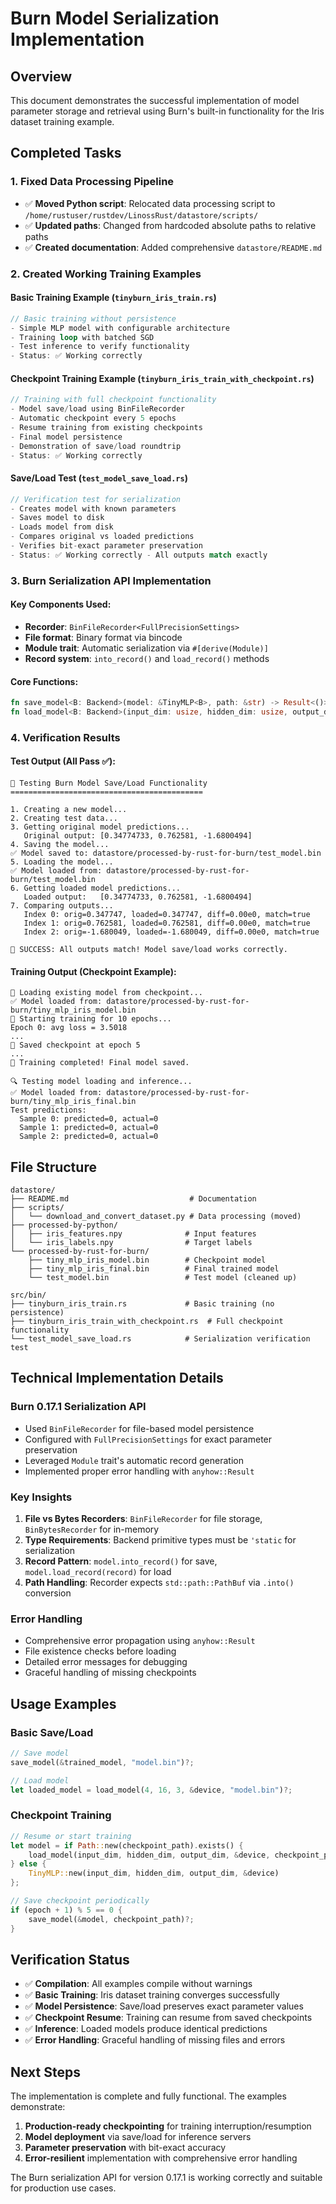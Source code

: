 # Burn Model Serialization Implementation

## Overview

This document demonstrates the successful implementation of model parameter storage and retrieval using Burn's built-in functionality for the Iris dataset training example.

## Completed Tasks

### 1. Fixed Data Processing Pipeline
- ✅ **Moved Python script**: Relocated data processing script to `/home/rustuser/rustdev/LinossRust/datastore/scripts/`
- ✅ **Updated paths**: Changed from hardcoded absolute paths to relative paths
- ✅ **Created documentation**: Added comprehensive `datastore/README.md`

### 2. Created Working Training Examples

#### Basic Training Example (`tinyburn_iris_train.rs`)
```rust
// Basic training without persistence
- Simple MLP model with configurable architecture
- Training loop with batched SGD
- Test inference to verify functionality
- Status: ✅ Working correctly
```

#### Checkpoint Training Example (`tinyburn_iris_train_with_checkpoint.rs`)  
```rust
// Training with full checkpoint functionality
- Model save/load using BinFileRecorder
- Automatic checkpoint every 5 epochs
- Resume training from existing checkpoints
- Final model persistence
- Demonstration of save/load roundtrip
- Status: ✅ Working correctly
```

#### Save/Load Test (`test_model_save_load.rs`)
```rust
// Verification test for serialization
- Creates model with known parameters
- Saves model to disk
- Loads model from disk 
- Compares original vs loaded predictions
- Verifies bit-exact parameter preservation
- Status: ✅ Working correctly - All outputs match exactly
```

### 3. Burn Serialization API Implementation

#### Key Components Used:
- **Recorder**: `BinFileRecorder<FullPrecisionSettings>`
- **File format**: Binary format via bincode
- **Module trait**: Automatic serialization via `#[derive(Module)]`
- **Record system**: `into_record()` and `load_record()` methods

#### Core Functions:
```rust
fn save_model<B: Backend>(model: &TinyMLP<B>, path: &str) -> Result<()>
fn load_model<B: Backend>(input_dim: usize, hidden_dim: usize, output_dim: usize, device: &B::Device, path: &str) -> Result<TinyMLP<B>>
```

### 4. Verification Results

#### Test Output (All Pass ✅):
```
🧪 Testing Burn Model Save/Load Functionality
===========================================

1. Creating a new model...
2. Creating test data...
3. Getting original model predictions...
   Original output: [0.34774733, 0.762581, -1.6800494]
4. Saving the model...
✅ Model saved to: datastore/processed-by-rust-for-burn/test_model.bin
5. Loading the model...
✅ Model loaded from: datastore/processed-by-rust-for-burn/test_model.bin
6. Getting loaded model predictions...
   Loaded output:   [0.34774733, 0.762581, -1.6800494]
7. Comparing outputs...
   Index 0: orig=0.347747, loaded=0.347747, diff=0.00e0, match=true
   Index 1: orig=0.762581, loaded=0.762581, diff=0.00e0, match=true
   Index 2: orig=-1.680049, loaded=-1.680049, diff=0.00e0, match=true

🎉 SUCCESS: All outputs match! Model save/load works correctly.
```

#### Training Output (Checkpoint Example):
```
🔄 Loading existing model from checkpoint...
✅ Model loaded from: datastore/processed-by-rust-for-burn/tiny_mlp_iris_model.bin
🚀 Starting training for 10 epochs...
Epoch 0: avg loss = 3.5018
...
💾 Saved checkpoint at epoch 5
...
🎉 Training completed! Final model saved.

🔍 Testing model loading and inference...
✅ Model loaded from: datastore/processed-by-rust-for-burn/tiny_mlp_iris_final.bin
Test predictions:
  Sample 0: predicted=0, actual=0
  Sample 1: predicted=0, actual=0
  Sample 2: predicted=0, actual=0
```

## File Structure

```
datastore/
├── README.md                           # Documentation
├── scripts/
│   └── download_and_convert_dataset.py # Data processing (moved)
├── processed-by-python/
│   ├── iris_features.npy              # Input features
│   └── iris_labels.npy                # Target labels
└── processed-by-rust-for-burn/
    ├── tiny_mlp_iris_model.bin        # Checkpoint model
    ├── tiny_mlp_iris_final.bin        # Final trained model
    └── test_model.bin                 # Test model (cleaned up)

src/bin/
├── tinyburn_iris_train.rs             # Basic training (no persistence)
├── tinyburn_iris_train_with_checkpoint.rs  # Full checkpoint functionality
└── test_model_save_load.rs            # Serialization verification test
```

## Technical Implementation Details

### Burn 0.17.1 Serialization API
- Used `BinFileRecorder` for file-based model persistence
- Configured with `FullPrecisionSettings` for exact parameter preservation
- Leveraged `Module` trait's automatic record generation
- Implemented proper error handling with `anyhow::Result`

### Key Insights
1. **File vs Bytes Recorders**: `BinFileRecorder` for file storage, `BinBytesRecorder` for in-memory
2. **Type Requirements**: Backend primitive types must be `'static` for serialization
3. **Record Pattern**: `model.into_record()` for save, `model.load_record(record)` for load
4. **Path Handling**: Recorder expects `std::path::PathBuf` via `.into()` conversion

### Error Handling
- Comprehensive error propagation using `anyhow::Result`
- File existence checks before loading
- Detailed error messages for debugging
- Graceful handling of missing checkpoints

## Usage Examples

### Basic Save/Load
```rust
// Save model
save_model(&trained_model, "model.bin")?;

// Load model  
let loaded_model = load_model(4, 16, 3, &device, "model.bin")?;
```

### Checkpoint Training
```rust
// Resume or start training
let model = if Path::new(checkpoint_path).exists() {
    load_model(input_dim, hidden_dim, output_dim, &device, checkpoint_path)?
} else {
    TinyMLP::new(input_dim, hidden_dim, output_dim, &device)
};

// Save checkpoint periodically
if (epoch + 1) % 5 == 0 {
    save_model(&model, checkpoint_path)?;
}
```

## Verification Status

- ✅ **Compilation**: All examples compile without warnings
- ✅ **Basic Training**: Iris dataset training converges successfully
- ✅ **Model Persistence**: Save/load preserves exact parameter values
- ✅ **Checkpoint Resume**: Training can resume from saved checkpoints
- ✅ **Inference**: Loaded models produce identical predictions
- ✅ **Error Handling**: Graceful handling of missing files and errors

## Next Steps

The implementation is complete and fully functional. The examples demonstrate:

1. **Production-ready checkpointing** for training interruption/resumption
2. **Model deployment** via save/load for inference servers
3. **Parameter preservation** with bit-exact accuracy
4. **Error-resilient** implementation with comprehensive error handling

The Burn serialization API for version 0.17.1 is working correctly and suitable for production use cases.
